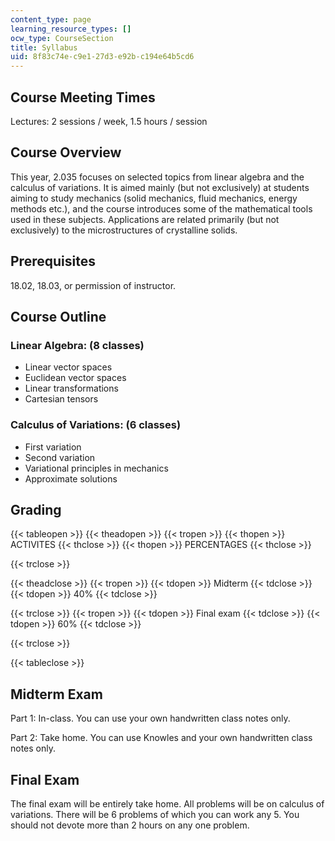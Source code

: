 ```yaml
---
content_type: page
learning_resource_types: []
ocw_type: CourseSection
title: Syllabus
uid: 8f83c74e-c9e1-27d3-e92b-c194e64b5cd6
---
```


Course Meeting Times
--------------------

Lectures: 2 sessions / week, 1.5 hours / session

Course Overview
---------------

This year, 2.035 focuses on selected topics from linear algebra and the calculus of variations. It is aimed mainly (but not exclusively) at students aiming to study mechanics (solid mechanics, fluid mechanics, energy methods etc.), and the course introduces some of the mathematical tools used in these subjects. Applications are related primarily (but not exclusively) to the microstructures of crystalline solids.

Prerequisites
-------------

18.02, 18.03, or permission of instructor.

Course Outline
--------------

### Linear Algebra: (8 classes)

*   Linear vector spaces
*   Euclidean vector spaces
*   Linear transformations
*   Cartesian tensors

### Calculus of Variations: (6 classes)

*   First variation
*   Second variation
*   Variational principles in mechanics
*   Approximate solutions

Grading
-------

{{< tableopen >}}
{{< theadopen >}}
{{< tropen >}}
{{< thopen >}}
ACTIVITES
{{< thclose >}}
{{< thopen >}}
PERCENTAGES
{{< thclose >}}

{{< trclose >}}

{{< theadclose >}}
{{< tropen >}}
{{< tdopen >}}
Midterm
{{< tdclose >}}
{{< tdopen >}}
40%
{{< tdclose >}}

{{< trclose >}}
{{< tropen >}}
{{< tdopen >}}
Final exam
{{< tdclose >}}
{{< tdopen >}}
60%
{{< tdclose >}}

{{< trclose >}}

{{< tableclose >}}

  

Midterm Exam
------------

Part 1: In-class. You can use your own handwritten class notes only.

Part 2: Take home. You can use Knowles and your own handwritten class notes only.

Final Exam
----------

The final exam will be entirely take home. All problems will be on calculus of variations. There will be 6 problems of which you can work any 5. You should not devote more than 2 hours on any one problem.
